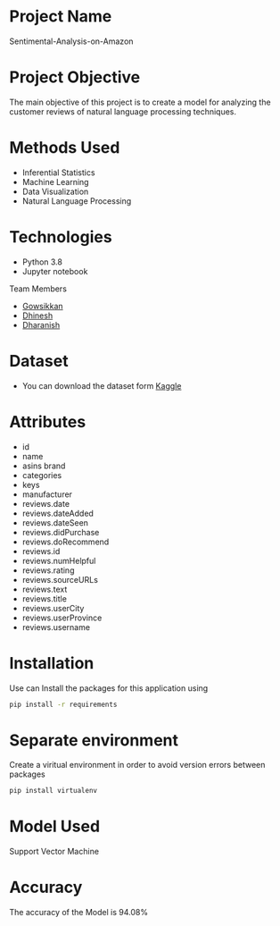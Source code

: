 # Project Name
Sentimental-Analysis-on-Amazon

# Project Objective
The main objective of this project is to create a model for analyzing the customer reviews of natural language processing techniques.

# Methods Used
- Inferential Statistics
- Machine Learning
- Data Visualization
- Natural Language Processing

# Technologies
- Python 3.8
- Jupyter notebook

Team Members
-   [Gowsikkan](www.linkedin.com/in/gowsikkan/)
-   [Dhinesh](https://www.linkedin.com/in/dhinesh-kumar-04/)
-   [Dharanish](https://www.linkedin.com/in/dharanish-s/)

# Dataset 
- You can download the dataset form [Kaggle](https://www.kaggle.com/datafiniti/consumer-reviews-of-amazon-products)

# Attributes
- id	
- name	
- asins	brand	
- categories	
- keys	
- manufacturer	
- reviews.date	
- reviews.dateAdded	
- reviews.dateSeen	
- reviews.didPurchase	
- reviews.doRecommend	
- reviews.id	
- reviews.numHelpful	
- reviews.rating	
- reviews.sourceURLs	
- reviews.text	
- reviews.title	
- reviews.userCity	
- reviews.userProvince	
- reviews.username

# Installation
 Use can Install the packages for this application using
```sh
pip install -r requirements
```

# Separate environment
Create a viritual environment in order to avoid version errors between packages
```sh
pip install virtualenv
```

# Model Used 
Support Vector Machine 

# Accuracy 
The accuracy of the Model is 94.08%
